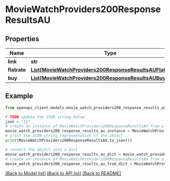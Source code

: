 # MovieWatchProviders200ResponseResultsAU


## Properties

Name | Type | Description | Notes
------------ | ------------- | ------------- | -------------
**link** | **str** |  | [optional] 
**flatrate** | [**List[MovieWatchProviders200ResponseResultsAUFlatrateInner]**](MovieWatchProviders200ResponseResultsAUFlatrateInner.md) |  | [optional] 
**buy** | [**List[MovieWatchProviders200ResponseResultsAUBuyInner]**](MovieWatchProviders200ResponseResultsAUBuyInner.md) |  | [optional] 

## Example

```python
from openapi_client.models.movie_watch_providers200_response_results_au import MovieWatchProviders200ResponseResultsAU

# TODO update the JSON string below
json = "{}"
# create an instance of MovieWatchProviders200ResponseResultsAU from a JSON string
movie_watch_providers200_response_results_au_instance = MovieWatchProviders200ResponseResultsAU.from_json(json)
# print the JSON string representation of the object
print(MovieWatchProviders200ResponseResultsAU.to_json())

# convert the object into a dict
movie_watch_providers200_response_results_au_dict = movie_watch_providers200_response_results_au_instance.to_dict()
# create an instance of MovieWatchProviders200ResponseResultsAU from a dict
movie_watch_providers200_response_results_au_from_dict = MovieWatchProviders200ResponseResultsAU.from_dict(movie_watch_providers200_response_results_au_dict)
```
[[Back to Model list]](../README.md#documentation-for-models) [[Back to API list]](../README.md#documentation-for-api-endpoints) [[Back to README]](../README.md)


